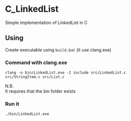 # C_LinkedList
Simple implementation of LinkedList in C

## Using

Create executable using `build.bat` (it use clang.exe)

### Command with clang.exe
```
clang -o bin/LinkedList.exe -I include src/LinkedList.c src/StringItem.c src/List.c
```
N.B.<br>
It requires that the bin folder exists

### Run it
```
./bin/LinkedList.exe
```